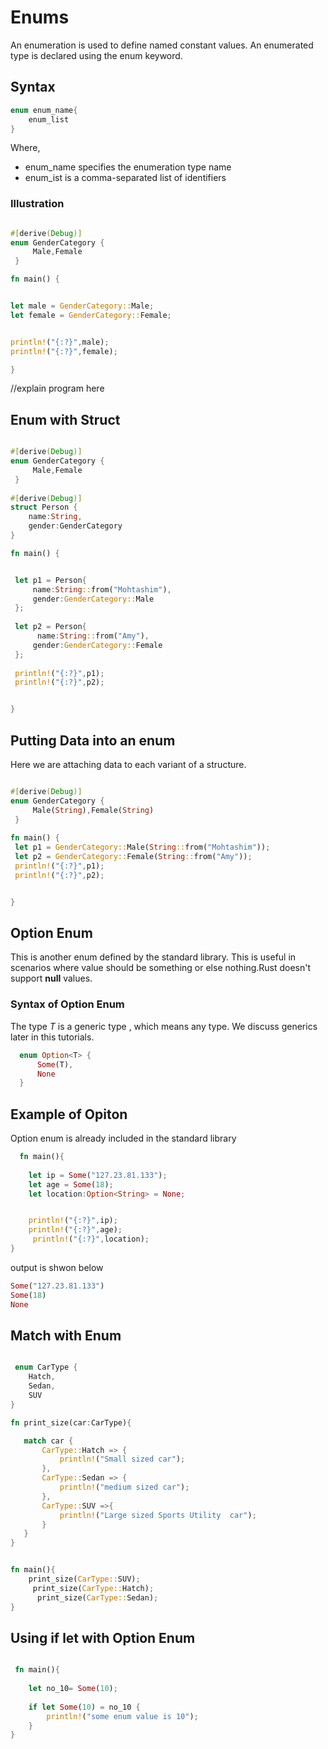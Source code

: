 # Enums

An enumeration is used to define named constant values. An enumerated type is declared using the enum keyword.

## Syntax

```rust
enum enum_name{
    enum_list
}

```
Where,

- enum_name specifies the enumeration type name
- enum_ist is a comma-separated list of identifiers

### Illustration 

```rust

#[derive(Debug)]
enum GenderCategory {
     Male,Female
 }

fn main() {


let male = GenderCategory::Male;
let female = GenderCategory::Female;


println!("{:?}",male);
println!("{:?}",female);

}
```
//explain program here 

## Enum with Struct


```rust

#[derive(Debug)]
enum GenderCategory {
     Male,Female
 }
 
#[derive(Debug)]
struct Person {
    name:String,
    gender:GenderCategory
}

fn main() {


 let p1 = Person{
     name:String::from("Mohtashim"),
     gender:GenderCategory::Male
 };
 
 let p2 = Person{
      name:String::from("Amy"),
     gender:GenderCategory::Female
 };
 
 println!("{:?}",p1);
 println!("{:?}",p2);


}


```
## Putting Data into an enum

Here we are attaching data to each variant of a structure.

```rust

#[derive(Debug)]
enum GenderCategory {
     Male(String),Female(String)
 }
 
fn main() {
 let p1 = GenderCategory::Male(String::from("Mohtashim"));
 let p2 = GenderCategory::Female(String::from("Amy"));
 println!("{:?}",p1);
 println!("{:?}",p2);


}


```

## Option Enum

This is another enum defined by the standard library. This is useful in scenarios where value should be something or else nothing.Rust doesn't support **null** values.

### Syntax of Option Enum 

The type *T* is a generic type , which means any type. We discuss generics later in this tutorials.

```rust
  enum Option<T> {
      Some(T),
      None
  }
```

## Example of Opiton

Option enum is already included in the standard library

```rust
  fn main(){
    
    let ip = Some("127.23.81.133");
    let age = Some(18);
    let location:Option<String> = None;


    println!("{:?}",ip);
    println!("{:?}",age);
     println!("{:?}",location);
}

```

output is shwon below

```rust
Some("127.23.81.133")
Some(18)
None

```

## Match with Enum

```rust

 enum CarType {
    Hatch,
    Sedan,
    SUV
}

fn print_size(car:CarType){

   match car {
       CarType::Hatch => {
           println!("Small sized car");
       },
       CarType::Sedan => {
           println!("medium sized car");
       },
       CarType::SUV =>{
           println!("Large sized Sports Utility  car");
       }
   }
}


fn main(){
    print_size(CarType::SUV);
     print_size(CarType::Hatch);
      print_size(CarType::Sedan);
}

```

## Using if let with Option Enum

```rust

 fn main(){
    
    let no_10= Some(10);
    
    if let Some(10) = no_10 {
        println!("some enum value is 10");
    }
}

```
